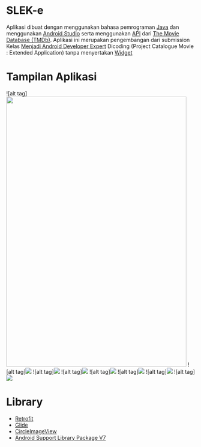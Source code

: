 # SLEK-e

Aplikasi dibuat dengan menggunakan bahasa pemrograman <a href="https://en.wikipedia.org/wiki/Java_(programming_language)">Java</a> dan menggunakan <a href="https://developer.android.com/studio/">Android Studio</a> serta menggunakan <a href="https://en.wikipedia.org/wiki/Application_programming_interface">API</a> dari <a href="https://www.themoviedb.org/">The Movie Database (TMDb)</a>. Aplikasi ini merupakan pengembangan dari submission Kelas <a href="https://www.dicoding.com/academies/14">Menjadi Android Developer Expert</a> Dicoding (Project Catalogue Movie : Extended Application) tanpa menyertakan <a href="https://developer.android.com/guide/topics/appwidgets/overview">Widget</a>

# Tampilan Aplikasi

![alt tag]<img src="screen/1.png" width="480" height="720">
![alt tag]<img src="screen/2.png">
![alt tag]<img src="screen/3.png">
![alt tag]<img src="screen/4.png">
![alt tag]<img src="screen/5.png">
![alt tag]<img src="screen/6.png">
![alt tag]<img src="screen/7.png">
![alt tag]<img src="screen/8.png">

# Library
- <a href="https://square.github.io/retrofit/">Retrofit</a>
- <a href="https://bumptech.github.io/glide/">Glide</a>
- <a href="https://github.com/hdodenhof/CircleImageView">CircleImageView</a>
- <a href="https://developer.android.com/topic/libraries/support-library/packages">Android Support Library Package V7</a>
